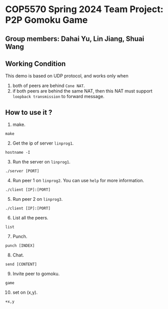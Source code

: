 # COP5570 Spring 2024 Team Project: P2P Gomoku Game
## Group members: Dahai Yu, Lin Jiang, Shuai Wang

## Working Condition
This demo is based on UDP protocol, and works only when

1) both of peers are behind `Cone NAT`.
2) if both peers are behind the same NAT, then this NAT must support `loopback transmission` to forward message.

## How to use it ?
1. make.
```
make
```
2. Get the ip of server `linprog1`.
```
hostname -I
```
3. Run the server on `linprog1`.
```
./server [PORT]
```
4. Run peer 1 on `linprog2`. You can use `help` for more information.
```
./client [IP]:[PORT]
```
5. Run peer 2 on `linprog3`.
```
./client [IP]:[PORT]
```
6. List all the peers.
```
list
```
7. Punch.
```
punch [INDEX]
```
8. Chat.
```
send [CONTENT]
```
9. Invite peer to gomoku.
```
game
```
10. set on (x,y).
```
+x,y
```